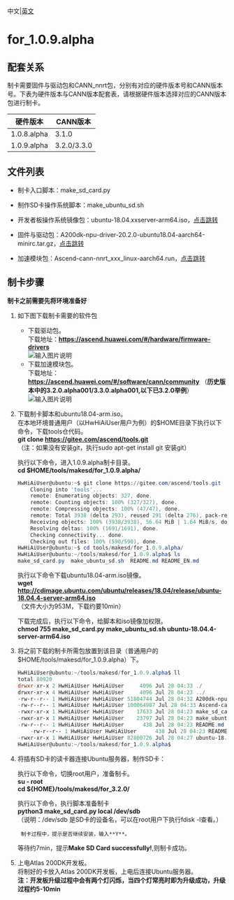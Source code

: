 中文|[英文](README_EN.md)

# for_1.0.9.alpha

## 配套关系

制卡需要固件与驱动包和CANN_nnrt包，分别有对应的硬件版本号和CANN版本号。下表为硬件版本与CANN版本配套表，请根据硬件版本选择对应的CANN版本包进行制卡。

|  硬件版本 | CANN版本  |
|---|---|
|  1.0.8.alpha |  3.1.0 |
|  1.0.9.alpha |  3.2.0/3.3.0 |

## 文件列表

- 制卡入口脚本：make_sd_card.py

- 制作SD卡操作系统脚本：make_ubuntu_sd.sh

- 开发者板操作系统镜像包：ubuntu-18.04.xxserver-arm64.iso，[点击跳转](http://cdimage.ubuntu.com/ubuntu/releases/18.04/release/)

- 固件与驱动包：A200dk-npu-driver-20.2.0-ubuntu18.04-aarch64-minirc.tar.gz，[点击跳转](https://ascend.huawei.com/#/hardware/firmware-drivers)

- 加速模块包：Ascend-cann-nnrt_xxx_linux-aarch64.run，[点击跳转](https://ascend.huawei.com/#/software/cann/community)


## 制卡步骤

**制卡之前需要先将环境准备好**

1. 如下图下载制卡需要的软件包  
    - 下载驱动包。   
	下载地址：**https://ascend.huawei.com/#/hardware/firmware-drivers**   
	![输入图片说明](https://images.gitee.com/uploads/images/2021/0316/115015_adf679f7_7985487.png "屏幕截图.png") 
    - 下载加速模块包。    
        下载地址：**https://ascend.huawei.com/#/software/cann/community**  （**历史版本中的3.2.0.alpha001/3.3.0.alpha001,以下已3.2.0举例**）      
        ![输入图片说明](https://images.gitee.com/uploads/images/2021/0316/134749_e7061f53_7985487.png "屏幕截图.png")  
2. 下载制卡脚本和ubuntu18.04-arm.iso。  
	在本地环境普通用户（以HwHiAiUser用户为例）的$HOME目录下执行以下命令，下载tools仓代码。  
	**git clone https://gitee.com/ascend/tools.git**  
	（注：如果没有安装git，执行sudo apt-get install git 安装git）  

	执行以下命令，进入1.0.9.alpha制卡目录。  
	**cd $HOME/tools/makesd/for_1.0.9.alpha/**  
	```powershell  
	HwHiAiUser@ubuntu:~$ git clone https://gitee.com/ascend/tools.git
        Cloning into 'tools'...
        remote: Enumerating objects: 327, done.
        remote: Counting objects: 100% (327/327), done.
        remote: Compressing objects: 100% (47/47), done.
        remote: Total 3938 (delta 293), reused 291 (delta 276), pack-reused 3611
        Receiving objects: 100% (3938/3938), 56.64 MiB | 1.64 MiB/s, done.
        Resolving deltas: 100% (1691/1691), done.
        Checking connectivity... done.
        Checking out files: 100% (590/590), done.
	HwHiAiUser@ubuntu:~$ cd tools/makesd/for_1.0.9.alpha/
	HwHiAiUser@ubuntu:~/tools/makesd/for_1.0.9.alpha$ ls
	make_sd_card.py  make_ubuntu_sd.sh  README.md README_EN.md
	```  
	执行以下命令下载ubuntu18.04-arm.iso镜像。  
	**wget http://cdimage.ubuntu.com/ubuntu/releases/18.04/release/ubuntu-18.04.4-server-arm64.iso**  
	（文件大小为953M，下载约要10min）  
	
	下载完成后，执行以下命令，给脚本和iso镜像加权限。  
	**chmod 755 make_sd_card.py make_ubuntu_sd.sh ubuntu-18.04.4-server-arm64.iso**  
	
3. 将之前下载的制卡所需包放置到该目录（普通用户的 $HOME/tools/makesd/for_1.0.9.alpha）下。  
	```powershell  
	HwHiAiUser@ubuntu:~/tools/makesd/for_1.0.9.alpha$ ll
	total 80920
	drwxr-xr-x 2 HwHiAiUser HwHiAiUser     4096 Jul 28 04:33 ./
	drwxr-xr-x 4 HwHiAiUser HwHiAiUser     4096 Jul 28 04:23 ../
	-rw-r--r-- 1 HwHiAiUser HwHiAiUser 51804744 Jul 28 04:32 A200dk-npu-driver-20.2.0-ubuntu18.04-aarch64-minirc.tar.gz
	-rw-r--r-- 1 HwHiAiUser HwHiAiUser 100064987 Jul 28 04:33 Ascend-cann-nnrt_20.2.alpha001_linux-aarch64.run
	-rwxr-xr-x 1 HwHiAiUser HwHiAiUser    17633 Jul 28 04:23 make_sd_card.py*
	-rwxr-xr-x 1 HwHiAiUser HwHiAiUser    23797 Jul 28 04:23 make_ubuntu_sd.sh*
	-rw-r--r-- 1 HwHiAiUser HwHiAiUser      438 Jul 28 04:23 README.md
        -rw-r--r-- 1 HwHiAiUser HwHiAiUser      438 Jul 28 04:23 README_EN.md
	-rwxr-xr-x 1 HwHiAiUser HwHiAiUser 82800726 Jul 28 04:27 ubuntu-18.04.4-server-arm64.iso*
	HwHiAiUser@ubuntu:~/tools/makesd/for_1.0.9.alpha$ 
	```  

4. 将插有SD卡的读卡器连接Ubuntu服务器，制作SD卡：  

	执行以下命令，切换root用户，准备制卡。  
	**su - root**    
        **cd ${HOME}/tools/makesd/for_3.2.0/**

	执行以下命令，执行脚本准备制卡  
	**python3 make_sd_card.py local /dev/sdb**  
	（说明：/dev/sdb 是SD卡的设备名，可以在root用户下执行fdisk -l查看。）  
	
        制卡过程中，提示是否继续安装，输入**Y**。  
	等待约7min，提示**Make SD Card successfully!**,则制卡成功。  
	
5. 上电Atlas 200DK开发板。  
	将制好的卡放入Atlas 200DK开发板，上电后连接Ubuntu服务器。  
	**注：开发板升级过程中会有两个灯闪烁，当四个灯常亮时即为升级成功，升级过程约5-10min**  